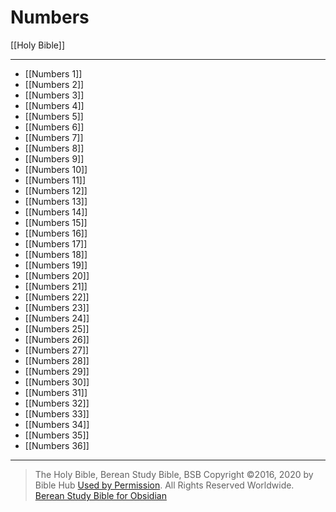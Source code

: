 # Numbers

[[Holy Bible]]

---

- [[Numbers 1]]
- [[Numbers 2]]
- [[Numbers 3]]
- [[Numbers 4]]
- [[Numbers 5]]
- [[Numbers 6]]
- [[Numbers 7]]
- [[Numbers 8]]
- [[Numbers 9]]
- [[Numbers 10]]
- [[Numbers 11]]
- [[Numbers 12]]
- [[Numbers 13]]
- [[Numbers 14]]
- [[Numbers 15]]
- [[Numbers 16]]
- [[Numbers 17]]
- [[Numbers 18]]
- [[Numbers 19]]
- [[Numbers 20]]
- [[Numbers 21]]
- [[Numbers 22]]
- [[Numbers 23]]
- [[Numbers 24]]
- [[Numbers 25]]
- [[Numbers 26]]
- [[Numbers 27]]
- [[Numbers 28]]
- [[Numbers 29]]
- [[Numbers 30]]
- [[Numbers 31]]
- [[Numbers 32]]
- [[Numbers 33]]
- [[Numbers 34]]
- [[Numbers 35]]
- [[Numbers 36]]

---

> The Holy Bible, Berean Study Bible, BSB
> Copyright &copy;2016, 2020 by Bible Hub
> [Used by Permission](https://berean.bible/terms.htm). All Rights Reserved Worldwide.
> [Berean Study Bible for Obsidian](https://github.com/gapmiss/berean-study-bible-for-obsidian)

